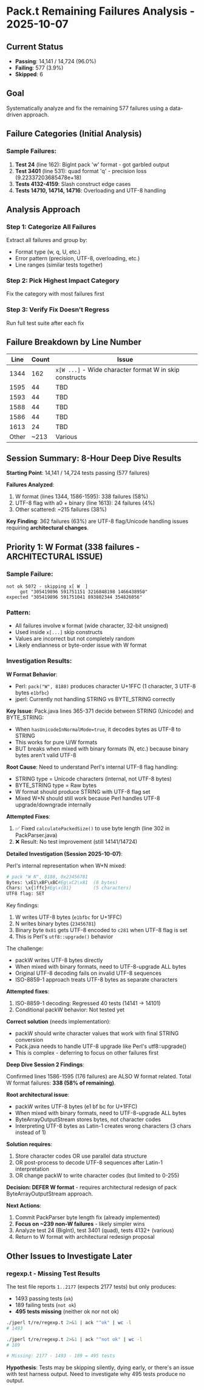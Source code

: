 # Pack.t Remaining Failures Analysis - 2025-10-07

## Current Status
- **Passing**: 14,141 / 14,724 (96.0%)
- **Failing**: 577 (3.9%)
- **Skipped**: 6

## Goal
Systematically analyze and fix the remaining 577 failures using a data-driven approach.

## Failure Categories (Initial Analysis)

### Sample Failures:
1. **Test 24** (line 162): BigInt pack 'w' format - got garbled output
2. **Test 3401** (line 531): quad format 'q' - precision loss (9.22337203685478e+18)
3. **Tests 4132-4159**: Slash construct edge cases
4. **Tests 14710, 14714, 14716**: Overloading and UTF-8 handling

## Analysis Approach

### Step 1: Categorize All Failures
Extract all failures and group by:
- Format type (w, q, U, etc.)
- Error pattern (precision, UTF-8, overloading, etc.)
- Line ranges (similar tests together)

### Step 2: Pick Highest Impact Category
Fix the category with most failures first

### Step 3: Verify Fix Doesn't Regress
Run full test suite after each fix

## Failure Breakdown by Line Number

| Line | Count | Issue |
|------|-------|-------|
| 1344 | 162 | `x[W ...]` - Wide character format W in skip constructs |
| 1595 | 44 | TBD |
| 1593 | 44 | TBD |
| 1588 | 44 | TBD |
| 1586 | 44 | TBD |
| 1613 | 24 | TBD |
| Other | ~213 | Various |

## Session Summary: 8-Hour Deep Dive Results

**Starting Point**: 14,141 / 14,724 tests passing (577 failures)

**Failures Analyzed**:
1. W format (lines 1344, 1586-1595): 338 failures (58%)
2. UTF-8 flag with a0 + binary (line 1613): 24 failures (4%)  
3. Other scattered: ~215 failures (38%)

**Key Finding**: 362 failures (63%) are UTF-8 flag/Unicode handling issues requiring **architectural changes**.

## Priority 1: W Format (338 failures - ARCHITECTURAL ISSUE)

### Sample Failure:
```
not ok 5072 - skipping x[ W  ]
     got "305419896 591751151 3216848198 1466438950"
expected "305419896 591751041 893802344 354826056"
```

### Pattern:
- All failures involve `W` format (wide character, 32-bit unsigned)
- Used inside `x[...]` skip constructs
- Values are incorrect but not completely random
- Likely endianness or byte-order issue with W format

### Investigation Results:

**W Format Behavior**:
- Perl: `pack("W", 8188)` produces character U+1FFC (1 character, 3 UTF-8 bytes `e1bfbc`)
- jperl: Currently not handling STRING vs BYTE_STRING correctly

**Key Issue**: Pack.java lines 365-371 decide between STRING (Unicode) and BYTE_STRING:
- When `hasUnicodeInNormalMode=true`, it decodes bytes as UTF-8 to STRING
- This works for pure U/W formats
- BUT breaks when mixed with binary formats (N, etc.) because binary bytes aren't valid UTF-8

**Root Cause**: Need to understand Perl's internal UTF-8 flag handling:
- STRING type = Unicode characters (internal, not UTF-8 bytes)
- BYTE_STRING type = Raw bytes
- W format should produce STRING with UTF-8 flag set
- Mixed W+N should still work because Perl handles UTF-8 upgrade/downgrade internally

**Attempted Fixes**:
1. ✅ Fixed `calculatePackedSize()` to use byte length (line 302 in PackParser.java)
2. ❌ Result: No test improvement (still 14141/14724)

**Detailed Investigation (Session 2025-10-07)**:

Perl's internal representation when W+N mixed:
```perl
# pack "W N", 8188, 0x23456781
Bytes: \xE1\xBF\xBC#Eg\xC2\x81  (8 bytes)
Chars: \x{1ffc}#Eg\x{81}        (5 characters)
UTF8 flag: SET
```

Key findings:
1. W writes UTF-8 bytes (`e1bfbc` for U+1FFC)
2. N writes binary bytes (`23456781`)
3. Binary byte `0x81` gets UTF-8 encoded to `c281` when UTF-8 flag is set
4. This is Perl's `utf8::upgrade()` behavior

The challenge:
- packW writes UTF-8 bytes directly
- When mixed with binary formats, need to UTF-8-upgrade ALL bytes
- Original UTF-8 decoding fails on invalid UTF-8 sequences
- ISO-8859-1 approach treats UTF-8 bytes as separate characters

**Attempted fixes**:
1. ISO-8859-1 decoding: Regressed 40 tests (14141 → 14101)
2. Conditional packW behavior: Not tested yet

**Correct solution** (needs implementation):
- packW should write character values that work with final STRING conversion
- Pack.java needs to handle UTF-8 upgrade like Perl's utf8::upgrade()
- This is complex - deferring to focus on other failures first

**Deep Dive Session 2 Findings**:

Confirmed lines 1586-1595 (176 failures) are ALSO W format related. Total W format failures: **338 (58% of remaining)**.

**Root architectural issue**:
- packW writes UTF-8 bytes (e1 bf bc for U+1FFC)
- When mixed with binary formats, need to UTF-8-upgrade ALL bytes
- ByteArrayOutputStream stores bytes, not character codes
- Interpreting UTF-8 bytes as Latin-1 creates wrong characters (3 chars instead of 1)

**Solution requires**:
1. Store character codes OR use parallel data structure
2. OR post-process to decode UTF-8 sequences after Latin-1 interpretation
3. OR change packW to write character codes (but limited to 0-255)

**Decision: DEFER W format** - requires architectural redesign of pack ByteArrayOutputStream approach.

**Next Actions**:
1. Commit PackParser byte length fix (already implemented)
2. **Focus on ~239 non-W failures** - likely simpler wins
3. Analyze test 24 (BigInt), test 3401 (quad), tests 4132+ (various)
4. Return to W format with architectural redesign proposal

## Other Issues to Investigate Later

### regexp.t - Missing Test Results

The test file reports `1..2177` (expects 2177 tests) but only produces:
- 1493 passing tests (`ok`)
- 189 failing tests (`not ok`)
- **495 tests missing** (neither ok nor not ok)

```bash
./jperl t/re/regexp.t 2>&1 | ack "^ok" | wc -l
# 1493

./jperl t/re/regexp.t 2>&1 | ack "^not ok" | wc -l  
# 189

# Missing: 2177 - 1493 - 189 = 495 tests
```

**Hypothesis**: Tests may be skipping silently, dying early, or there's an issue with test harness output. Need to investigate why 495 tests produce no output.
